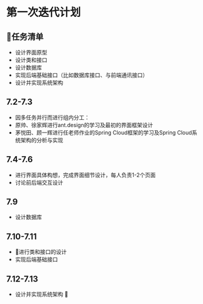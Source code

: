 # 第一次迭代计划
任务清单
---
* 设计界面原型
* 设计类和接口
* 设计数据库
* 实现后端基础接口（比如数据库接口、与前端通讯接口）
* 设计并实现系统架构

## 7.2-7.3
* 因多任务并行而进行组内分工：
* 原帅、徐家辉进行ant.design的学习及最初的界面框架设计
* 茅悦田、顾一辉进行任老师作业的Spring Cloud框架的学习及Spring Cloud系统架构的分析与实现

## 7.4-7.6
* 进行界面具体构想，完成界面细节设计，每人负责1-2个页面
* 讨论前后端交互设计

## 7.9
* 设计数据库

## 7.10-7.11
* 进行类和接口的设计
* 实现后端基础接口

## 7.12-7.13
* 设计并实现系统架构


